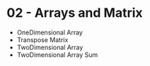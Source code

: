 # 02 - Arrays and Matrix

- OneDimensional Array
- Transpose Matrix
- TwoDimensional Array
- TwoDimensional Array Sum